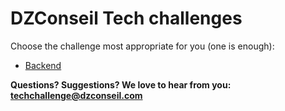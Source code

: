 # DZConseil Tech challenges

Choose the challenge most appropriate for you (one is enough):

- [Backend](backend.md)

**Questions? Suggestions? We love to hear from you: <techchallenge@dzconseil.com>**
